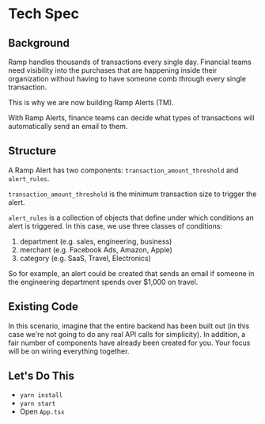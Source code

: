# Tech Spec

## Background

Ramp handles thousands of transactions every single day. Financial teams need visibility into the purchases that are happening inside their organization without having to have someone comb through every single transaction.

This is why we are now building Ramp Alerts (TM).

With Ramp Alerts, finance teams can decide what types of transactions will automatically send an email to them.

## Structure

A Ramp Alert has two components: `transaction_amount_threshold` and `alert_rules`.

`transaction_amount_threshold` is the minimum transaction size to trigger the alert.

`alert_rules` is a collection of objects that define under which conditions an alert is triggered. In this case, we use three classes of conditions:

1. department (e.g. sales, engineering, business)
2. merchant (e.g. Facebook Ads, Amazon, Apple)
3. category (e.g. SaaS, Travel, Electronics)

So for example, an alert could be created that sends an email if someone in the engineering department spends over $1,000 on travel.

## Existing Code

In this scenario, imagine that the entire backend has been built out (in this case we're not going to do any real API calls for simplicity). In addition, a fair number of components have already been created for you. Your focus will be on wiring everything together.

## Let's Do This

- `yarn install`
- `yarn start`
- Open `App.tsx`
